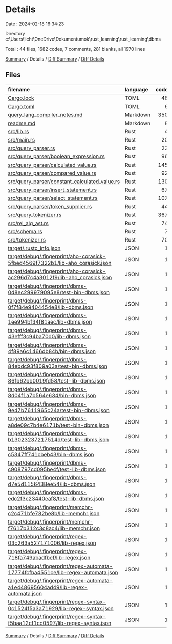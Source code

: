 # Details

Date : 2024-02-18 16:34:23

Directory c:\\Users\\licht\\OneDrive\\Dokumentumok\\rust_learning\\rust_learning\\dbms

Total : 44 files,  1682 codes, 7 comments, 281 blanks, all 1970 lines

[Summary](results.md) / Details / [Diff Summary](diff.md) / [Diff Details](diff-details.md)

## Files
| filename | language | code | comment | blank | total |
| :--- | :--- | ---: | ---: | ---: | ---: |
| [Cargo.lock](/Cargo.lock) | TOML | 46 | 2 | 7 | 55 |
| [Cargo.toml](/Cargo.toml) | TOML | 6 | 1 | 3 | 10 |
| [query_lang_compiler_notes.md](/query_lang_compiler_notes.md) | Markdown | 350 | 0 | 24 | 374 |
| [readme.md](/readme.md) | Markdown | 8 | 0 | 6 | 14 |
| [src/lib.rs](/src/lib.rs) | Rust | 4 | 0 | 1 | 5 |
| [src/main.rs](/src/main.rs) | Rust | 20 | 1 | 10 | 31 |
| [src/query_parser.rs](/src/query_parser.rs) | Rust | 23 | 0 | 5 | 28 |
| [src/query_parser/boolean_expression.rs](/src/query_parser/boolean_expression.rs) | Rust | 96 | 0 | 22 | 118 |
| [src/query_parser/calculated_value.rs](/src/query_parser/calculated_value.rs) | Rust | 145 | 0 | 41 | 186 |
| [src/query_parser/compared_value.rs](/src/query_parser/compared_value.rs) | Rust | 92 | 0 | 28 | 120 |
| [src/query_parser/constant_calculated_value.rs](/src/query_parser/constant_calculated_value.rs) | Rust | 130 | 0 | 33 | 163 |
| [src/query_parser/insert_statement.rs](/src/query_parser/insert_statement.rs) | Rust | 67 | 0 | 24 | 91 |
| [src/query_parser/select_statement.rs](/src/query_parser/select_statement.rs) | Rust | 107 | 0 | 21 | 128 |
| [src/query_parser/token_supplier.rs](/src/query_parser/token_supplier.rs) | Rust | 44 | 0 | 9 | 53 |
| [src/query_tokenizer.rs](/src/query_tokenizer.rs) | Rust | 367 | 1 | 19 | 387 |
| [src/rel_alg_ast.rs](/src/rel_alg_ast.rs) | Rust | 74 | 0 | 7 | 81 |
| [src/schema.rs](/src/schema.rs) | Rust | 7 | 0 | 3 | 10 |
| [src/tokenizer.rs](/src/tokenizer.rs) | Rust | 70 | 2 | 18 | 90 |
| [target/.rustc_info.json](/target/.rustc_info.json) | JSON | 1 | 0 | 0 | 1 |
| [target/debug/.fingerprint/aho-corasick-5fbed4569f7322b1/lib-aho_corasick.json](/target/debug/.fingerprint/aho-corasick-5fbed4569f7322b1/lib-aho_corasick.json) | JSON | 1 | 0 | 0 | 1 |
| [target/debug/.fingerprint/aho-corasick-ac296d7c4a3012f9/lib-aho_corasick.json](/target/debug/.fingerprint/aho-corasick-ac296d7c4a3012f9/lib-aho_corasick.json) | JSON | 1 | 0 | 0 | 1 |
| [target/debug/.fingerprint/dbms-0d8ec299979095e8/test-bin-dbms.json](/target/debug/.fingerprint/dbms-0d8ec299979095e8/test-bin-dbms.json) | JSON | 1 | 0 | 0 | 1 |
| [target/debug/.fingerprint/dbms-0f7f84e9404454e8/lib-dbms.json](/target/debug/.fingerprint/dbms-0f7f84e9404454e8/lib-dbms.json) | JSON | 1 | 0 | 0 | 1 |
| [target/debug/.fingerprint/dbms-1ee994bf34f81aec/lib-dbms.json](/target/debug/.fingerprint/dbms-1ee994bf34f81aec/lib-dbms.json) | JSON | 1 | 0 | 0 | 1 |
| [target/debug/.fingerprint/dbms-43efff3c94ba70d0/lib-dbms.json](/target/debug/.fingerprint/dbms-43efff3c94ba70d0/lib-dbms.json) | JSON | 1 | 0 | 0 | 1 |
| [target/debug/.fingerprint/dbms-4f89a6c1466db84b/bin-dbms.json](/target/debug/.fingerprint/dbms-4f89a6c1466db84b/bin-dbms.json) | JSON | 1 | 0 | 0 | 1 |
| [target/debug/.fingerprint/dbms-84ebdc93f809a03a/test-bin-dbms.json](/target/debug/.fingerprint/dbms-84ebdc93f809a03a/test-bin-dbms.json) | JSON | 1 | 0 | 0 | 1 |
| [target/debug/.fingerprint/dbms-86fb62bb0019fd58/test-lib-dbms.json](/target/debug/.fingerprint/dbms-86fb62bb0019fd58/test-lib-dbms.json) | JSON | 1 | 0 | 0 | 1 |
| [target/debug/.fingerprint/dbms-8d04f1a7b564e634/bin-dbms.json](/target/debug/.fingerprint/dbms-8d04f1a7b564e634/bin-dbms.json) | JSON | 1 | 0 | 0 | 1 |
| [target/debug/.fingerprint/dbms-9e47b7611965c24a/test-bin-dbms.json](/target/debug/.fingerprint/dbms-9e47b7611965c24a/test-bin-dbms.json) | JSON | 1 | 0 | 0 | 1 |
| [target/debug/.fingerprint/dbms-a8de09c7b4e6171b/test-bin-dbms.json](/target/debug/.fingerprint/dbms-a8de09c7b4e6171b/test-bin-dbms.json) | JSON | 1 | 0 | 0 | 1 |
| [target/debug/.fingerprint/dbms-b13023237217514d/test-lib-dbms.json](/target/debug/.fingerprint/dbms-b13023237217514d/test-lib-dbms.json) | JSON | 1 | 0 | 0 | 1 |
| [target/debug/.fingerprint/dbms-c5347ff741cbeb43/bin-dbms.json](/target/debug/.fingerprint/dbms-c5347ff741cbeb43/bin-dbms.json) | JSON | 1 | 0 | 0 | 1 |
| [target/debug/.fingerprint/dbms-c908797cd095be4f/test-lib-dbms.json](/target/debug/.fingerprint/dbms-c908797cd095be4f/test-lib-dbms.json) | JSON | 1 | 0 | 0 | 1 |
| [target/debug/.fingerprint/dbms-d7e5d1156438ee54/lib-dbms.json](/target/debug/.fingerprint/dbms-d7e5d1156438ee54/lib-dbms.json) | JSON | 1 | 0 | 0 | 1 |
| [target/debug/.fingerprint/dbms-edc2f3c23440eaf8/test-lib-dbms.json](/target/debug/.fingerprint/dbms-edc2f3c23440eaf8/test-lib-dbms.json) | JSON | 1 | 0 | 0 | 1 |
| [target/debug/.fingerprint/memchr-c2c471bfe782be8b/lib-memchr.json](/target/debug/.fingerprint/memchr-c2c471bfe782be8b/lib-memchr.json) | JSON | 1 | 0 | 0 | 1 |
| [target/debug/.fingerprint/memchr-f7617b312c3c8ac4/lib-memchr.json](/target/debug/.fingerprint/memchr-f7617b312c3c8ac4/lib-memchr.json) | JSON | 1 | 0 | 0 | 1 |
| [target/debug/.fingerprint/regex-03c263a527171006/lib-regex.json](/target/debug/.fingerprint/regex-03c263a527171006/lib-regex.json) | JSON | 1 | 0 | 0 | 1 |
| [target/debug/.fingerprint/regex-718fa749abadfbef/lib-regex.json](/target/debug/.fingerprint/regex-718fa749abadfbef/lib-regex.json) | JSON | 1 | 0 | 0 | 1 |
| [target/debug/.fingerprint/regex-automata-17774fcfba4551ce/lib-regex-automata.json](/target/debug/.fingerprint/regex-automata-17774fcfba4551ce/lib-regex-automata.json) | JSON | 1 | 0 | 0 | 1 |
| [target/debug/.fingerprint/regex-automata-a1e448695604ad49/lib-regex-automata.json](/target/debug/.fingerprint/regex-automata-a1e448695604ad49/lib-regex-automata.json) | JSON | 1 | 0 | 0 | 1 |
| [target/debug/.fingerprint/regex-syntax-0c1524f5a3a71929/lib-regex-syntax.json](/target/debug/.fingerprint/regex-syntax-0c1524f5a3a71929/lib-regex-syntax.json) | JSON | 1 | 0 | 0 | 1 |
| [target/debug/.fingerprint/regex-syntax-f5baa12cf1cc0597/lib-regex-syntax.json](/target/debug/.fingerprint/regex-syntax-f5baa12cf1cc0597/lib-regex-syntax.json) | JSON | 1 | 0 | 0 | 1 |

[Summary](results.md) / Details / [Diff Summary](diff.md) / [Diff Details](diff-details.md)